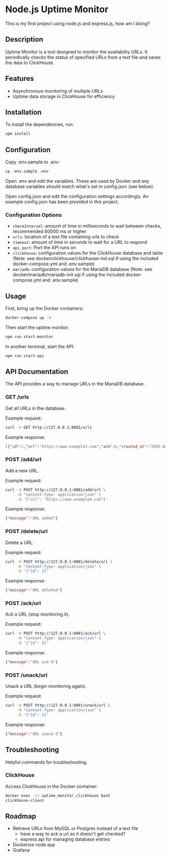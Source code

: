 # Node.js Uptime Monitor

This is my first project using node.js and express.js, how am I doing?

## Description

Uptime Monitor is a tool designed to monitor the availability URLs. It periodically checks the status of specified URLs from a text file and saves the data to ClickHouse.

## Features

- Asynchronous monitoring of multiple URLs
- Uptime data storage in ClickHouse for efficiency

## Installation

To install the dependencies, run:

```bash
npm install
```

## Configuration

Copy .env.sample to .env:

```bash
cp .env.sample .env
```

Open .env and edit the variables. These are used by Docker and any database variables should match what's set in config.json (see below).

Open config.json and edit the configuration settings accordingly. An example config.json has been provided in this project.

### Configuration Options

- `checkInterval`: amount of time in milliseconds to wait between checks, recommended 60000 ms or higher
- `urls`: location of a text file containing urls to check
- `timeout`: amount of time in seconds to wait for a URL to respond
- `api_port`: Port the API runs on
- `clickhouse`: configuration values for the ClickHouse database and table (Note: see docker/clickhouse/clickhouse-init.sql if using the included docker-compose.yml and .env.sample)
- `mariadb`: configuration values for the MariaDB database (Note: see docker/mariadb/mariadb-init.sql if using the included docker-compose.yml and .env.sample)

## Usage

First, bring up the Docker containers:

```bash
docker-compose up -d
```

Then start the uptime monitor:

```bash
npm run start-monitor
```

In another terminal, start the API:

```bash
npm run start-api
```

## API Documentation

The API provides a way to manage URLs in the MariaDB database.

### GET /urls

Get all URLs in the database.

Example request:
```bash
curl -X GET http://127.0.0.1:8081/urls
```

Example response:
```json
[{"id":1,"url":"https://www.example1.com","ack":0,"created_at":"2025-02-15T23:33:44.000Z"},{"id":2,"url":"https://www.example2.com","ack":0,"created_at":"2025-02-15T23:34:11.000Z"},{"id":3,"url":"https://www.example3.com","ack":0,"created_at":"2025-02-15T23:34:24.000Z"}]
```

### POST /add/url

Add a new URL.

Example request:
```bash
curl -X POST http://127.0.0.1:8081/add/url \
     -H "Content-Type: application/json" \
     -d '{"url": "https://www.example4.com"}'
```

Example response:
```json
{"message":"URL added"}
```

### POST /delete/url

Delete a URL.

Example request:
```bash
curl -X POST http://127.0.0.1:8081/delete/url \
     -H "Content-Type: application/json" \
     -d '{"id": 2}'
```

Example response:
```json
{"message":"URL deleted"}
```

### POST /ack/url

Ack a URL (stop monitoring it).

Example request:
```bash
curl -X POST http://127.0.0.1:8081/ack/url \
     -H "Content-Type: application/json" \
     -d '{"id": 2}'
```

Example response:
```json
{"message":"URL ack'd"}
```

### POST /unack/url

Unack a URL (begin monitoring again).

Example request:
```bash
curl -X POST http://127.0.0.1:8081/unack/url \
     -H "Content-Type: application/json" \
     -d '{"id": 2}'
```

Example response:
```json
{"message":"URL unack'd"}
```

## Troubleshooting

Helpful commands for troubleshooting.

### ClickHouse

Access ClickHouse in the Docker container:

```bash
docker exec -it uptime_monitor_clickhouse bash
clickhouse-client
```

## Roadmap

- Retrieve URLs from MySQL or Postgres instead of a text file
  - have a way to ack a url so it doesn't get checked?
  - express api for managing database entries
- Dockerize node app
- Grafana
